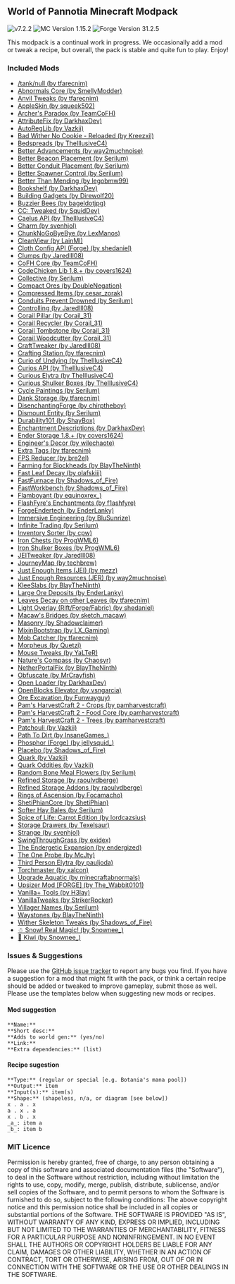 ## World of Pannotia Minecraft Modpack

![v7.2.2](https://img.shields.io/badge/version-7.2.2-green.svg) ![MC Version 1.15.2](https://img.shields.io/badge/MC%20Version-1.15.2-blue.svg) ![Forge Version 31.2.5](https://img.shields.io/badge/Forge%20Version-31.2.5-red.svg)

This modpack is a continual work in progress. We occasionally add a mod or tweak a recipe, but overall, the pack is stable and quite fun to play. Enjoy!

### Included Mods

* [/tank/null (by tfarecnim)](https://www.curseforge.com/minecraft/mc-mods/tank-null)
* [Abnormals Core (by SmellyModder)](https://www.curseforge.com/minecraft/mc-mods/abnormals-core)
* [Anvil Tweaks (by tfarecnim)](https://www.curseforge.com/minecraft/mc-mods/anvil-tweaks)
* [AppleSkin (by squeek502)](https://www.curseforge.com/minecraft/mc-mods/appleskin)
* [Archer's Paradox (by TeamCoFH)](https://www.curseforge.com/minecraft/mc-mods/archers-paradox)
* [AttributeFix (by DarkhaxDev)](https://www.curseforge.com/minecraft/mc-mods/attributefix)
* [AutoRegLib (by Vazkii)](https://www.curseforge.com/minecraft/mc-mods/autoreglib)
* [Bad Wither No Cookie - Reloaded (by Kreezxil)](https://www.curseforge.com/minecraft/mc-mods/bad-wither-no-cookie-reloaded)
* [Bedspreads (by TheIllusiveC4)](https://www.curseforge.com/minecraft/mc-mods/bedspreads)
* [Better Advancements (by way2muchnoise)](https://www.curseforge.com/minecraft/mc-mods/better-advancements)
* [Better Beacon Placement (by Serilum)](https://www.curseforge.com/minecraft/mc-mods/better-beacon-placement)
* [Better Conduit Placement (by Serilum)](https://www.curseforge.com/minecraft/mc-mods/better-conduit-placement)
* [Better Spawner Control (by Serilum)](https://www.curseforge.com/minecraft/mc-mods/better-spawner-control)
* [Better Than Mending (by legobmw99)](https://www.curseforge.com/minecraft/mc-mods/better-than-mending)
* [Bookshelf (by DarkhaxDev)](https://www.curseforge.com/minecraft/mc-mods/bookshelf)
* [Building Gadgets (by Direwolf20)](https://www.curseforge.com/minecraft/mc-mods/building-gadgets)
* [Buzzier Bees (by bageldotjpg)](https://www.curseforge.com/minecraft/mc-mods/buzzier-bees)
* [CC: Tweaked (by SquidDev)](https://www.curseforge.com/minecraft/mc-mods/cc-tweaked)
* [Caelus API (by TheIllusiveC4)](https://www.curseforge.com/minecraft/mc-mods/caelus)
* [Charm (by svenhjol)](https://www.curseforge.com/minecraft/mc-mods/charm)
* [ChunkNoGoByeBye (by LexManos)](https://www.curseforge.com/minecraft/mc-mods/chunknogobyebye)
* [CleanView (by LainMI)](https://www.curseforge.com/minecraft/mc-mods/cleanview)
* [Cloth Config API (Forge) (by shedaniel)](https://www.curseforge.com/minecraft/mc-mods/cloth-config-forge)
* [Clumps (by Jaredlll08)](https://www.curseforge.com/minecraft/mc-mods/clumps)
* [CoFH Core (by TeamCoFH)](https://www.curseforge.com/minecraft/mc-mods/cofh-core)
* [CodeChicken Lib 1.8.+ (by covers1624)](https://www.curseforge.com/minecraft/mc-mods/codechicken-lib-1-8)
* [Collective (by Serilum)](https://www.curseforge.com/minecraft/mc-mods/collective)
* [Compact Ores (by DoubleNegation)](https://www.curseforge.com/minecraft/mc-mods/compact-ores)
* [Compressed Items (by cesar_zorak)](https://www.curseforge.com/minecraft/mc-mods/compressed-items)
* [Conduits Prevent Drowned (by Serilum)](https://www.curseforge.com/minecraft/mc-mods/conduits-prevent-drowned)
* [Controlling (by Jaredlll08)](https://www.curseforge.com/minecraft/mc-mods/controlling)
* [Corail Pillar (by Corail_31)](https://www.curseforge.com/minecraft/mc-mods/corail-pillar)
* [Corail Recycler (by Corail_31)](https://www.curseforge.com/minecraft/mc-mods/corail-recycler)
* [Corail Tombstone (by Corail_31)](https://www.curseforge.com/minecraft/mc-mods/corail-tombstone)
* [Corail Woodcutter (by Corail_31)](https://www.curseforge.com/minecraft/mc-mods/corail-woodcutter)
* [CraftTweaker (by Jaredlll08)](https://www.curseforge.com/minecraft/mc-mods/crafttweaker)
* [Crafting Station (by tfarecnim)](https://www.curseforge.com/minecraft/mc-mods/crafting-station)
* [Curio of Undying (by TheIllusiveC4)](https://www.curseforge.com/minecraft/mc-mods/curio-of-undying)
* [Curios API (by TheIllusiveC4)](https://www.curseforge.com/minecraft/mc-mods/curios)
* [Curious Elytra (by TheIllusiveC4)](https://www.curseforge.com/minecraft/mc-mods/curious-elytra)
* [Curious Shulker Boxes (by TheIllusiveC4)](https://www.curseforge.com/minecraft/mc-mods/curious-shulker-boxes)
* [Cycle Paintings (by Serilum)](https://www.curseforge.com/minecraft/mc-mods/cycle-paintings)
* [Dank Storage (by tfarecnim)](https://www.curseforge.com/minecraft/mc-mods/dank-storage)
* [DisenchantingForge (by chirptheboy)](https://www.curseforge.com/minecraft/mc-mods/disenchantingforge)
* [Dismount Entity (by Serilum)](https://www.curseforge.com/minecraft/mc-mods/dismount-entity)
* [Durability101 (by ShayBox)](https://www.curseforge.com/minecraft/mc-mods/durability101)
* [Enchantment Descriptions (by DarkhaxDev)](https://www.curseforge.com/minecraft/mc-mods/enchantment-descriptions)
* [Ender Storage 1.8.+ (by covers1624)](https://www.curseforge.com/minecraft/mc-mods/ender-storage-1-8)
* [Engineer's Decor (by wilechaote)](https://www.curseforge.com/minecraft/mc-mods/engineers-decor)
* [Extra Tags (by tfarecnim)](https://www.curseforge.com/minecraft/mc-mods/extra-tags)
* [FPS Reducer (by bre2el)](https://www.curseforge.com/minecraft/mc-mods/fps-reducer)
* [Farming for Blockheads (by BlayTheNinth)](https://www.curseforge.com/minecraft/mc-mods/farming-for-blockheads)
* [Fast Leaf Decay (by olafskiii)](https://www.curseforge.com/minecraft/mc-mods/fast-leaf-decay)
* [FastFurnace (by Shadows_of_Fire)](https://www.curseforge.com/minecraft/mc-mods/fastfurnace)
* [FastWorkbench (by Shadows_of_Fire)](https://www.curseforge.com/minecraft/mc-mods/fastworkbench)
* [Flamboyant (by equinoxrex_)](https://www.curseforge.com/minecraft/mc-mods/flamboyant)
* [FlashFyre's Enchantments (by f1ashfyre)](https://www.curseforge.com/minecraft/mc-mods/ffe)
* [ForgeEndertech (by EnderLanky)](https://www.curseforge.com/minecraft/mc-mods/forgeendertech)
* [Immersive Engineering (by BluSunrize)](https://www.curseforge.com/minecraft/mc-mods/immersive-engineering)
* [Infinite Trading (by Serilum)](https://www.curseforge.com/minecraft/mc-mods/infinite-trading)
* [Inventory Sorter (by cpw)](https://www.curseforge.com/minecraft/mc-mods/inventory-sorter)
* [Iron Chests (by ProgWML6)](https://www.curseforge.com/minecraft/mc-mods/iron-chests)
* [Iron Shulker Boxes (by ProgWML6)](https://www.curseforge.com/minecraft/mc-mods/iron-shulker-boxes)
* [JEITweaker (by Jaredlll08)](https://www.curseforge.com/minecraft/mc-mods/jeitweaker)
* [JourneyMap (by techbrew)](https://www.curseforge.com/minecraft/mc-mods/journeymap)
* [Just Enough Items (JEI) (by mezz)](https://www.curseforge.com/minecraft/mc-mods/jei)
* [Just Enough Resources (JER) (by way2muchnoise)](https://www.curseforge.com/minecraft/mc-mods/just-enough-resources-jer)
* [KleeSlabs (by BlayTheNinth)](https://www.curseforge.com/minecraft/mc-mods/kleeslabs)
* [Large Ore Deposits (by EnderLanky)](https://www.curseforge.com/minecraft/mc-mods/large-ore-deposits)
* [Leaves Decay on other Leaves (by tfarecnim)](https://www.curseforge.com/minecraft/mc-mods/leaves-decay-on-other-leaves)
* [Light Overlay (Rift/Forge/Fabric) (by shedaniel)](https://www.curseforge.com/minecraft/mc-mods/light-overlay)
* [Macaw's Bridges (by sketch_macaw)](https://www.curseforge.com/minecraft/mc-mods/macaws-bridges)
* [Masonry (by Shadowclaimer)](https://www.curseforge.com/minecraft/mc-mods/masonry)
* [MixinBootstrap (by LX_Gaming)](https://www.curseforge.com/minecraft/mc-mods/mixinbootstrap)
* [Mob Catcher (by tfarecnim)](https://www.curseforge.com/minecraft/mc-mods/mob-catcher)
* [Morpheus (by Quetzi)](https://www.curseforge.com/minecraft/mc-mods/morpheus)
* [Mouse Tweaks (by YaLTeR)](https://www.curseforge.com/minecraft/mc-mods/mouse-tweaks)
* [Nature's Compass (by Chaosyr)](https://www.curseforge.com/minecraft/mc-mods/natures-compass)
* [NetherPortalFix (by BlayTheNinth)](https://www.curseforge.com/minecraft/mc-mods/netherportalfix)
* [Obfuscate (by MrCrayfish)](https://www.curseforge.com/minecraft/mc-mods/obfuscate)
* [Open Loader (by DarkhaxDev)](https://www.curseforge.com/minecraft/mc-mods/open-loader)
* [OpenBlocks Elevator (by vsngarcia)](https://www.curseforge.com/minecraft/mc-mods/openblocks-elevator)
* [Ore Excavation (by Funwayguy)](https://www.curseforge.com/minecraft/mc-mods/ore-excavation)
* [Pam's HarvestCraft 2 - Crops (by pamharvestcraft)](https://www.curseforge.com/minecraft/mc-mods/pams-harvestcraft-2-crops)
* [Pam's HarvestCraft 2 - Food Core (by pamharvestcraft)](https://www.curseforge.com/minecraft/mc-mods/pams-harvestcraft-2-food-core)
* [Pam's HarvestCraft 2 - Trees (by pamharvestcraft)](https://www.curseforge.com/minecraft/mc-mods/pams-harvestcraft-2-trees)
* [Patchouli (by Vazkii)](https://www.curseforge.com/minecraft/mc-mods/patchouli)
* [Path To Dirt (by InsaneGames_)](https://www.curseforge.com/minecraft/mc-mods/path-to-dirt)
* [Phosphor (Forge) (by jellysquid_)](https://www.curseforge.com/minecraft/mc-mods/phosphor-forge)
* [Placebo (by Shadows_of_Fire)](https://www.curseforge.com/minecraft/mc-mods/placebo)
* [Quark (by Vazkii)](https://www.curseforge.com/minecraft/mc-mods/quark)
* [Quark Oddities (by Vazkii)](https://www.curseforge.com/minecraft/mc-mods/quark-oddities)
* [Random Bone Meal Flowers (by Serilum)](https://www.curseforge.com/minecraft/mc-mods/random-bone-meal-flowers)
* [Refined Storage (by raoulvdberge)](https://www.curseforge.com/minecraft/mc-mods/refined-storage)
* [Refined Storage Addons (by raoulvdberge)](https://www.curseforge.com/minecraft/mc-mods/refined-storage-addons)
* [Rings of Ascension (by Focamacho)](https://www.curseforge.com/minecraft/mc-mods/rings-of-ascension)
* [ShetiPhianCore (by ShetiPhian)](https://www.curseforge.com/minecraft/mc-mods/shetiphiancore)
* [Softer Hay Bales (by Serilum)](https://www.curseforge.com/minecraft/mc-mods/softer-hay-bales)
* [Spice of Life: Carrot Edition (by lordcazsius)](https://www.curseforge.com/minecraft/mc-mods/spice-of-life-carrot-edition)
* [Storage Drawers (by Texelsaur)](https://www.curseforge.com/minecraft/mc-mods/storage-drawers)
* [Strange (by svenhjol)](https://www.curseforge.com/minecraft/mc-mods/strange)
* [SwingThroughGrass (by exidex)](https://www.curseforge.com/minecraft/mc-mods/swingthroughgrass)
* [The Endergetic Expansion (by endergized)](https://www.curseforge.com/minecraft/mc-mods/endergetic)
* [The One Probe (by McJty)](https://www.curseforge.com/minecraft/mc-mods/the-one-probe)
* [Third Person Elytra (by pauljoda)](https://www.curseforge.com/minecraft/mc-mods/third-person-elytra)
* [Torchmaster (by xalcon)](https://www.curseforge.com/minecraft/mc-mods/torchmaster)
* [Upgrade Aquatic (by minecraftabnormals)](https://www.curseforge.com/minecraft/mc-mods/upgrade-aquatic)
* [Upsizer Mod [FORGE] (by The_Wabbit0101)](https://www.curseforge.com/minecraft/mc-mods/upsizer-mod)
* [Vanilla+ Tools (by H3lay)](https://www.curseforge.com/minecraft/mc-mods/vanilla-tools)
* [VanillaTweaks (by StrikerRocker)](https://www.curseforge.com/minecraft/mc-mods/vanillatweaks)
* [Villager Names (by Serilum)](https://www.curseforge.com/minecraft/mc-mods/villager-names)
* [Waystones (by BlayTheNinth)](https://www.curseforge.com/minecraft/mc-mods/waystones)
* [Wither Skeleton Tweaks (by Shadows_of_Fire)](https://www.curseforge.com/minecraft/mc-mods/wither-skeleton-tweaks)
* [☃ Snow! Real Magic! (by Snownee_)](https://www.curseforge.com/minecraft/mc-mods/snow-real-magic)
* [🥝 Kiwi (by Snownee_)](https://www.curseforge.com/minecraft/mc-mods/kiwi)

### Issues & Suggestions

Please use the [GitHub issue tracker](https://github.com/chimericdream/WorldOfPannotia-MC-Modpack/issues) to report any bugs you find. If you have a suggestion for a mod that might fit with the pack, or think a certain recipe should be added or tweaked to improve gameplay, submit those as well. Please use the templates below when suggesting new mods or recipes.

#### Mod suggestion

```
**Name:**
**Short desc:**
**Adds to world gen:** (yes/no)
**Link:**
**Extra dependencies:** (list)
```

#### Recipe sugestion

```
**Type:** (regular or special [e.g. Botania's mana pool])
**Output:** item
**Input(s):** item(s)
**Shape:** (shapeless, n/a, or diagram [see below])
x . a . x
a . x . a
x . b . x
_a_: item a
_b_: item b
```

### MIT Licence

Permission is hereby granted, free of charge, to any person obtaining a copy of this software and associated documentation files (the "Software"), to deal in the Software without restriction, including without limitation the rights to use, copy, modify, merge, publish, distribute, sublicense, and/or sell copies of the Software, and to permit persons to whom the Software is furnished to do so, subject to the following conditions: The above copyright notice and this permission notice shall be included in all copies or substantial portions of the Software. THE SOFTWARE IS PROVIDED "AS IS", WITHOUT WARRANTY OF ANY KIND, EXPRESS OR IMPLIED, INCLUDING BUT NOT LIMITED TO THE WARRANTIES OF MERCHANTABILITY, FITNESS FOR A PARTICULAR PURPOSE AND NONINFRINGEMENT. IN NO EVENT SHALL THE AUTHORS OR COPYRIGHT HOLDERS BE LIABLE FOR ANY CLAIM, DAMAGES OR OTHER LIABILITY, WHETHER IN AN ACTION OF CONTRACT, TORT OR OTHERWISE, ARISING FROM, OUT OF OR IN CONNECTION WITH THE SOFTWARE OR THE USE OR OTHER DEALINGS IN THE SOFTWARE.
